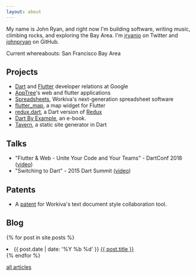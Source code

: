 ```yaml
---
layout: about
---
```


My name is John Ryan, and right now I'm building software, 
writing music, climbing rocks, and exploring the Bay Area.
I'm [jryanio](http://twitter.com/jryanio) on Twitter and [johnpryan](http://github.com/johnpryan) on GitHub.

Current whereabouts: San Francisco Bay Area

## Projects

- [Dart][dart] and [Flutter][flutter] developer relations at Google
- [AppTree][apptree]'s web and flutter applications
- [Spreadsheets][spreadsheets], Workiva's next-generation spreadsheet software
- [flutter_map][flutter-map], a map widget for Flutter
- [redux.dart][redux-dart], a Dart version of [Redux][redux]
- [Dart By Example][dart-by-example], an e-book.
- [Tavern][tavern], a static site generator in Dart

## Talks

- "Flutter & Web - Unite Your Code and Your Teams" - DartConf 2018 ([video][flutter-web-talk])
- "Switching to Dart" - 2015 Dart Summit ([video][switch-dart])

## Patents

- A [patent][patent] for Workiva's text document style collaboration tool.

## Blog

{% for post in site.posts %}
<li>
    <span class="date">{{ post.date | date: '%Y %b %d' }}</span>
    <a href="{{ post.url }}">{{ post.title }}</a>
</li>
{% endfor %}

[all articles](/all_articles.html)

[dart]: https://dart.dev
[flutter]: https://flutter.dev
[apptree]: http://www.apptreerevolution.com/
[spreadsheets]: https://success.workiva.com/explore/spreadsheets
[tavern]: https://github.com/johnpryan/tavern
[redux-dart]: https://github.com/johnpryan/redux.dart
[redux]: https://github.com/reactjs/redux
[dart-by-example]: https://github.com/johnpryan/dartbyexample
[dart-docker]: https://github.com/johnpryan/dart-content-shell-docker
[switch-dart]: https://www.youtube.com/watch?v=4O4jr0tr_ow
[flutter-web-talk]: https://www.youtube.com/watch?v=GpLb2XvKv20
[patent]: https://www.google.com/patents/US9239820
[flutter-map]: https://github.com/apptreesoftware/flutter_map
